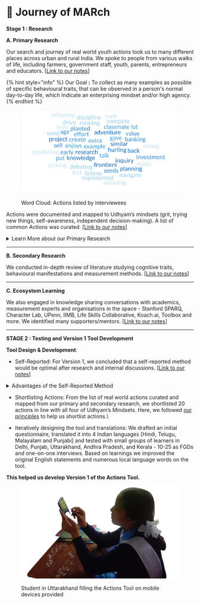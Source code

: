 # 🔩 Journey of MARch

**Stage 1 : Research**

**A. Primary Research**

Our search and journey of real world youth actions took us to many different places across urban and rural India. We spoke to people from various walks of life, including farmers, government staff, youth, parents, entrepreneurs and educators. \[[Link to our notes](https://docs.google.com/spreadsheets/d/1lunRFlg6qsjYlBwZQvyAgIEIBRobYzgwNfKJ1X\_LBT0/edit?usp=sharing)]

{% hint style="info" %}
Our Goal **:** To collect as many examples as possible of specific behavioural traits, that can be observed in a person's normal day-to-day life, which indicate an enterprising mindset and/or high agency.
{% endhint %}

<figure><img src="../../.gitbook/assets/word-cloud.png" alt=""><figcaption><p>Word Cloud: Actions listed by interviewees</p></figcaption></figure>

Actions were documented and mapped to Udhyam’s mindsets (grit, trying new things, self-awareness, independent decision-making). A list of common Actions was curated. \[[Link to our notes](https://docs.google.com/spreadsheets/d/1JM\_8aEtzmpnJ1zb08ULYTwYlxuz7iiPJ\_uIk0MNOgvI/edit#gid=1397825801)]

<details>

<summary>Learn More about our Primary Research</summary>

We recognised that for the final Action Tool to be effective, it would have to address the challenges it previously faced in assessing entrepreneurial mindsets from the primary research stage itself. So, committment to a nuanced, inclusive primary research has meant translating it to local languages while also capturing nuances of local usage. For example, it was learned that Kannada speakers used the word “dhairya” or courage for enterprising.&#x20;

To decode the actions that underlined an entrepreneurial mindset, the questionnaire asked adults "Can you share examples of youth you've come across who you felt will do very well in life? And what specific actions of theirs made you feel so?". Similarly, the youth were asked questions like "Can you think of peers (less than 20yrs) you've come across, in your village/context,  who you felt will do very well in life. What specific actions of theirs made you feel so?".

</details>

***

**B. Secondary Research**

We conducted in-depth review of literature studying cognitive traits, behavioural manifestations and measurement methods. \[[Link to our notes](https://docs.google.com/spreadsheets/d/1i590SzM7wluOgHrftbDgSAs5oXMKh44DjSsMC-Dt5BM/edit?usp=sharing)]

***

**C. Ecosystem Learning**

We also engaged in knowledge sharing conversations with academics, measurement experts and organisations in the space - Stanford SPARQ, Character Lab, UPenn, IIMB, Life Skills Collaborative, Koach.ai, Toolbox and more. We identified many supporters/mentors. \[[Link to our notes](https://docs.google.com/spreadsheets/d/1lunRFlg6qsjYlBwZQvyAgIEIBRobYzgwNfKJ1X\_LBT0/edit#gid=1314978057)]

***

**STAGE 2 : Testing and Version 1 Tool Development**

**Tool Design & Development**:&#x20;

* Self-Reported: For Version 1, we concluded that a self-reported method would be optimal after research and internal discussions. \[[Link to our notes](https://docs.google.com/spreadsheets/d/1JM\_8aEtzmpnJ1zb08ULYTwYlxuz7iiPJ\_uIk0MNOgvI/edit#gid=2093649971)]

<details>

<summary>Advantages of the Self-Reported Method</summary>

* Operates independently without the need for a facilitator or observer.&#x20;
* Empowers learners to leverage their own knowledge and experiences, both in educational settings and beyond, to determine the most suitable course of action.
* Encourages individuals to inquire about unexplored experiences, allowing us to prompt questions like, "If you haven't traveled on a bus alone, what factors have prevented you from doing so?"

</details>

* Shortlisting Actions: From the list of real world actions curated and mapped from our primary and secondary research, we shortlisted 20 actions in line with all four of Udhyam’s Mindsets. Here, we followed [our principles](our-principles.md) to help us shortlist actions.\

* Iteratively designing the tool and translations: We drafted an initial questionnaire, translated it into 4 Indian languages \[Hindi, Telugu, Malayalam and Punjabi] and tested with small groups of learners in Delhi, Punjab, Uttarakhand, Andhra Pradesh, and Kerala - 10-25 as FGDs and one-on-one interviews. Based on learnings we improved the original English statements and numerous local language words on the tool.

**This helped us develop Version 1 of the Actions Tool.**

<figure><img src="../../.gitbook/assets/img-20220824-wa0013-removebg-preview1.png" alt=""><figcaption><p>Student in Uttarakhand filling the Actions Tool on mobile devices provided</p></figcaption></figure>
